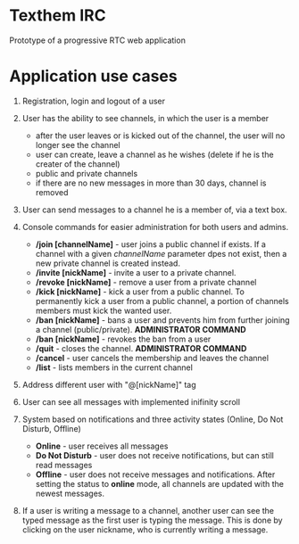 # Texthem IRC
Prototype of a progressive RTC web application

# Application use cases

1. Registration, login and logout of a user
2. User has the ability to see channels, in which the user is a member
    * after the user leaves or is kicked out of the channel, the user will no longer see the channel
    * user can create, leave a channel as he wishes (delete if he is the creater of the channel)
    * public and private channels
    * if there are no new messages in more than 30 days, channel is removed
3. User can send messages to a channel he is a member of, via a text box.
4. Console commands for easier administration for both users and admins.
    * **/join [channelName]** - user joins a public channel if exists. If a channel with a given *channelName* parameter dpes not exist, then a new private channel is created instead.
    * **/invite [nickName]** - invite a user to a private channel. 
    * **/revoke [nickName]** - remove a user from a private channel
    * **/kick [nickName]** - kick a user from a public channel. To permanently kick a user from a public channel, a portion of channels members must kick the wanted user. 
    * **/ban [nickName]** - bans a user and prevents him from further joining a channel (public/private). **ADMINISTRATOR COMMAND**
    * **/ban [nickName]** - revokes the ban from a user
    * **/quit** - closes the channel. **ADMINISTRATOR COMMAND**
    * **/cancel** - user cancels the membership and leaves the channel
    * **/list** - lists members in the current channel

5. Address different user with "@[nickName]" tag 
6. User can see all messages with implemented inifinity scroll
7. System based on notifications and three activity states (Online, Do Not Disturb, Offline)
    * **Online** - user receives all messages
    * **Do Not Disturb** - user does not receive notifications, but can still read messages
    * **Offline** - user does not receive messages and notifications. After setting the status to **online** mode, all channels are updated with the newest messages.
8. If a user is writing a message to a channel, another user can see the typed message as the first user is typing the message. This is done by clicking on the user nickname, who is currently writing a message.


